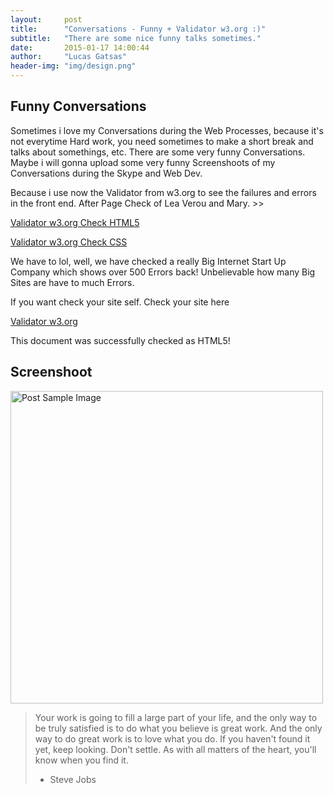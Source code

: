 ```yaml
---
layout:     post
title:      "Conversations - Funny + Validator w3.org :)"
subtitle:   "There are some nice funny talks sometimes."
date:       2015-01-17 14:00:44
author:     "Lucas Gatsas"
header-img: "img/design.png"
---
```

<h2 class="section-heading">Funny Conversations</h2>

Sometimes i love my Conversations during the Web Processes, because it's not everytime Hard work, you need sometimes to make a short break and talks about somethings, etc. There are some very funny Conversations. Maybe i will gonna upload some very funny Screenshoots of my Conversations during the Skype and Web Dev. 

Because i use now the Validator from w3.org to see the failures and errors in the front end. After Page Check of Lea Verou and Mary. >> 


[Validator w3.org Check HTML5](http://validator.w3.org/check?uri=http%3A%2F%2Fleaverou.github.io%2Fcontrast-ratio&charset=%28detect+automatically%29&doctype=Inline&group=0)

[Validator w3.org Check CSS](http://jigsaw.w3.org/css-validator/validator?uri=http%3A%2F%2Fleaverou.github.io%2Fcontrast-ratio%2F%23white-on-%2523101015&profile=css3&usermedium=all&warning=1&vextwarning=&lang=de)

We have to lol, well, we have checked a really Big Internet Start Up Company which shows over 500 Errors back! Unbelievable how many Big Sites are have to much Errors. 

If you want check your site self. Check your site here 

[Validator w3.org](http://validator.w3.org)



This document was successfully checked as HTML5!

<!--

<a href="#">
    <img src="{{ site.baseurl }}/img/static.squarespace.jpg" alt="Post Sample Image">
</a>
-->


<!--
<a href="#">
    <img src="{{ site.baseurl }}/img/gitlist.io.png" alt="Post Sample Image">
</a> -->

<h2 class="section-heading">Screenshoot</h2>


<a href="#">
    <img src="{{ site.baseurl }}/img/design.png" alt="Post Sample Image" style="height: 500px;">
</a> 







<blockquote>Your work is going to fill a large part of your life, and the only way to be truly satisfied is to do what you believe is great work. And the only way to do great work is to love what you do. If you haven't found it yet, keep looking. Don't settle. As with all matters of the heart, you'll know when you find it.

- Steve Jobs

</blockquote>


<!-- 
<a href="#">
    <img src="{{ site.baseurl }}/img/jekyllthemewhite.png" alt="Post Sample Image">
</a> 



 -->



